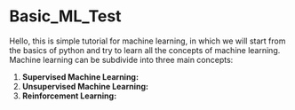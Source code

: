 # Basic_ML_Test
Hello, this is simple tutorial for machine learning, in which we will start from the basics of python and try to learn all the concepts of machine learning.
Machine learning can be subdivide into three main concepts:
1. **Supervised Machine Learning:**
2. **Unsupervised Machine Learning:**
3. **Reinforcement Learning:**
